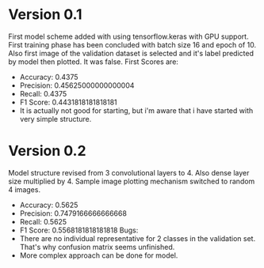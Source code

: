 # Version 0.1
First model scheme added with using tensorflow.keras with GPU support. First training phase has been concluded with batch size 16 and epoch of 10.
Also first image of the validation dataset is selected and it's label predicted by model then plotted. It was false.
First Scores are: 
- Accuracy: 0.4375
- Precision: 0.45625000000000004
- Recall: 0.4375
- F1 Score: 0.4431818181818181
- It is actually not good for starting, but i'm aware that i have started with very simple structure.

# Version 0.2
Model structure revised from 3 convolutional layers to 4. Also dense layer size multiplied by 4. Sample image plotting mechanism switched to random 4 images.
- Accuracy: 0.5625
- Precision: 0.7479166666666668
- Recall: 0.5625
- F1 Score: 0.5568181818181818
Bugs: 
- There are no individual representative for 2 classes in the validation set. That's why confusion matrix seems unfinished.
- More complex approach can be done for model.
